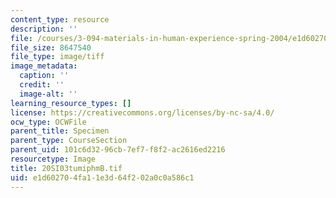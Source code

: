 ```yaml
---
content_type: resource
description: ''
file: /courses/3-094-materials-in-human-experience-spring-2004/e1d602704fa11e3d64f202a0c0a586c1_20SI03tumiphmB.tif
file_size: 8647540
file_type: image/tiff
image_metadata:
  caption: ''
  credit: ''
  image-alt: ''
learning_resource_types: []
license: https://creativecommons.org/licenses/by-nc-sa/4.0/
ocw_type: OCWFile
parent_title: Specimen
parent_type: CourseSection
parent_uid: 101c6d32-96cb-7ef7-f8f2-ac2616ed2216
resourcetype: Image
title: 20SI03tumiphmB.tif
uid: e1d60270-4fa1-1e3d-64f2-02a0c0a586c1
---
```


